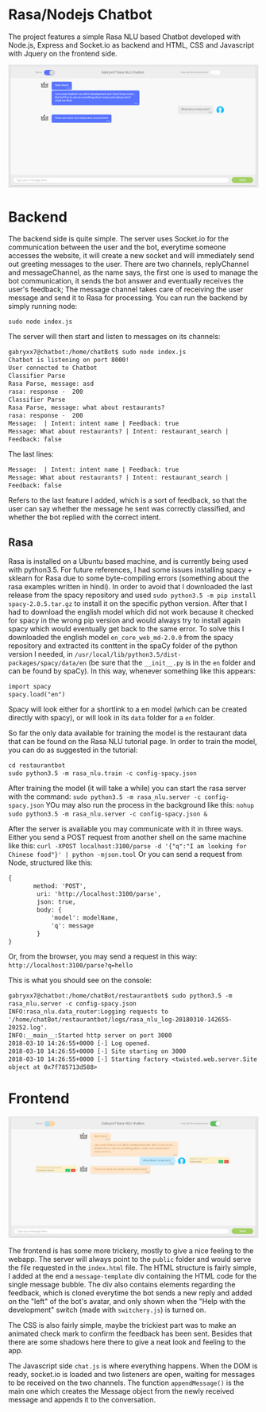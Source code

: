 # Rasa/Nodejs Chatbot
The project features a simple Rasa NLU based Chatbot developed with Node.js, Express and Socket.io as backend and HTML, CSS and Javascript with Jquery on the frontend side.

![alt text](https://raw.githubusercontent.com/Gabryxx7/chatbot-node-rasa/master/imgs/screenshot1.PNG)

# Backend
The backend side is quite simple. The server uses Socket.io for the communication between the user and the bot, everytime someone accesses the website, it will create a new socket and will immediately send out greeting messages to the user.
There are two channels, replyChannel and messageChannel, as the name says, the first one is used to manage the bot communication, it sends the bot answer and eventually receives the user's feedback; The message channel takes care of receiving the user message and send it to Rasa for processing.
You can run the backend by simply running node:
```
sudo node index.js
```

The server will then start and listen to messages on its channels:
```
gabryxx7@chatbot:/home/chatBot$ sudo node index.js
Chatbot is listening on port 8000!
User connected to Chatbot
Classifier Parse
Rasa Parse, message: asd
rasa: response -  200
Classifier Parse
Rasa Parse, message: what about restaurants?
rasa: response -  200
Message:  | Intent: intent name | Feedback: true
Message: What about restaurants? | Intent: restaurant_search | Feedback: false
```

The last lines:
```
Message:  | Intent: intent name | Feedback: true
Message: What about restaurants? | Intent: restaurant_search | Feedback: false
```
Refers to the last feature I added, which is a sort of feedback, so that the user can say whether the message he sent was correctly classified, and whether the bot replied with the correct intent.

## Rasa
Rasa is installed on a Ubuntu based machine, and is currently being used with python3.5. For future references, I had some issues installing spacy + sklearn for Rasa due to some byte-compiling errors (something about the rasa examples written in hindi). In order to avoid that I downloaded the last release from the spacy repository and used `sudo python3.5 -m pip install spacy-2.0.5.tar.gz` to install it on the specific python version. After that I had to download the english model which did not work because it checked for spacy in the wrong pip version and would always try to install again spacy which would eventually get back to the same error. To solve this I downloaded the english model `en_core_web_md-2.0.0` from the spacy repository and extracted its conttent in the spaCy folder of the python version I needed, in `/usr/local/lib/python3.5/dist-packages/spacy/data/en` (be sure that the `__init__.py` is in the `en` folder and can be found by spaCy).
In this way, whenever something like this appears:
```
import spacy
spacy.load("en")
```
Spacy will look either for a shortlink to a en model (which can be created directly with spacy), or will look in its `data` folder for a `en` folder.

So far the only data available for training the model is the restaurant data that can be found on the Rasa NLU tutorial page. In order to train the model, you can do as suggested in the tutorial:
```
cd restaurantbot
sudo python3.5 -m rasa_nlu.train -c config-spacy.json
```
After training the model (it will take a while) you can start the rasa server with the command:
`sudo python3.5 -m rasa_nlu.server -c config-spacy.json`
YOu may also run the process in the background like this:
`nohup sudo python3.5 -m rasa_nlu.server -c config-spacy.json &`

After the server is available you may communicate with it in three ways. Either you send a POST request from another shell on the same machine like this:
`curl -XPOST localhost:3100/parse -d '{"q":"I am looking for Chinese food"}' | python -mjson.tool`
Or you can send a request from Node, structured like this:
```
{
       method: 'POST',
        uri: 'http://localhost:3100/parse',
        json: true,
        body: {
            'model': modelName,
            'q': message
        }
}
```
Or, from the browser, you may send a request in this way:
`http://localhost:3100/parse?q=hello`

This is what you should see on the console:

```
gabryxx7@chatbot:/home/chatBot/restaurantbot$ sudo python3.5 -m rasa_nlu.server -c config-spacy.json
INFO:rasa_nlu.data_router:Logging requests to '/home/chatBot/restaurantbot/logs/rasa_nlu_log-20180310-142655-20252.log'.
INFO:__main__:Started http server on port 3000
2018-03-10 14:26:55+0000 [-] Log opened.
2018-03-10 14:26:55+0000 [-] Site starting on 3000
2018-03-10 14:26:55+0000 [-] Starting factory <twisted.web.server.Site object at 0x7f785713d588>
```

# Frontend
![alt text](https://raw.githubusercontent.com/Gabryxx7/chatbot-node-rasa/master/imgs/screenshot2.PNG)

The frontend is has some more trickery, mostly to give a nice feeling to the webapp. The server will always point to the `public` folder and would serve the file requested in the `index.html` file.
The HTML structure is fairly simple, I added at the end a `message-template` div containing the HTML code for the single message bubble.
The div also contains elements regarding the feedback, which is cloned everytime the bot sends a new reply and added on the "left" of the bot's avatar, and only shown when the "Help with the development" switch (made with `switchery.js`) is turned on.

The CSS is also fairly simple, maybe the trickiest part was to make an animated check mark to confirm the feedback has been sent. Besides that there are some shadows here there to give a neat look and feeling to the app.

The Javascript side `chat.js` is where everything happens. When the DOM is ready, socket.io is loaded and two listeners are open, waiting for messages to be received on the two channels.
The function `appendMessage()` is the main one which creates the Message object from the newly received message and appends it to the conversation. 
